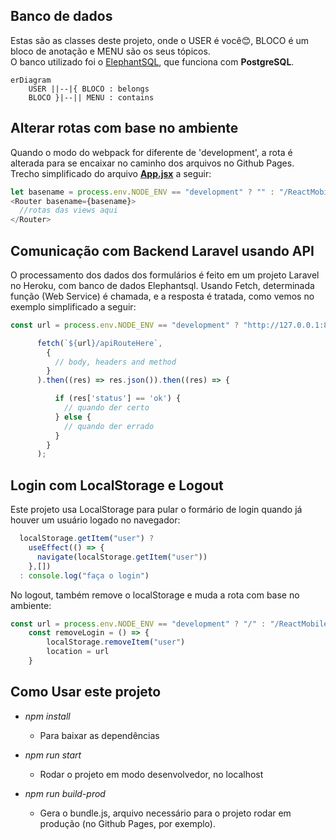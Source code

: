 ## **Banco de dados**

Estas são as classes deste projeto, onde o USER é você😊, BLOCO é um bloco de anotação e MENU são os seus tópicos.<br>
O banco utilizado foi o [ElephantSQL](https://customer.elephantsql.com), que funciona com **PostgreSQL**.

```mermaid
erDiagram
    USER ||--|{ BLOCO : belongs
    BLOCO }|--|| MENU : contains
```

## **Alterar rotas com base no ambiente**

Quando o modo do webpack for diferente de 'development', a rota é alterada para se encaixar no caminho dos arquivos no Github Pages. Trecho simplificado do arquivo **[App.jsx](https://github.com/MQ-J/ReactMobile/blob/main/src/App.jsx)** a seguir:

```javascript
let basename = process.env.NODE_ENV == "development" ? "" : "/ReactMobile/dist"
<Router basename={basename}>
  //rotas das views aqui
</Router>
```

## **Comunicação com Backend Laravel usando API**

O processamento dos dados dos formulários é feito em um projeto Laravel no Heroku, com banco de dados Elephantsql.
Usando Fetch, determinada função (Web Service) é chamada, e a resposta é tratada, como vemos no exemplo simplificado a seguir:

```javascript
const url = process.env.NODE_ENV == "development" ? "http://127.0.0.1:8000" : "https://realSiteOnline"

      fetch(`${url}/apiRouteHere`,
        {
          // body, headers and method
        }
      ).then((res) => res.json()).then((res) => {

          if (res['status'] == 'ok') {
            // quando der certo
          } else {
            // quando der errado
          }
        }
      );
```

## **Login com LocalStorage e Logout**

Este projeto usa LocalStorage para pular o formário de login quando já houver um usuário logado no navegador:

```javascript
  localStorage.getItem("user") ? 
    useEffect(() => {
      navigate(localStorage.getItem("user"))
    },[])
  : console.log("faça o login")
```

No logout, também remove o localStorage e muda a rota com base no ambiente:
```javascript
const url = process.env.NODE_ENV == "development" ? "/" : "/ReactMobile/dist"
    const removeLogin = () => {
        localStorage.removeItem("user")
        location = url
    }
```

## **Como Usar este projeto**


- *npm install*
  - Para baixar as dependências
- *npm run start*
  - Rodar o projeto em modo desenvolvedor, no localhost

- *npm run build-prod*
  - Gera o bundle.js, arquivo necessário para o projeto rodar em produção (no Github Pages, por exemplo).